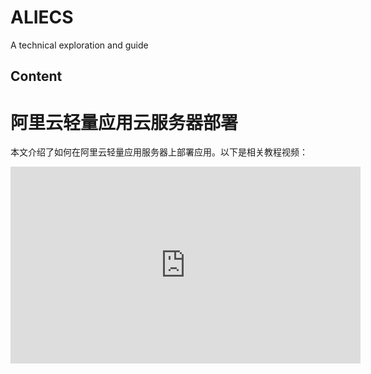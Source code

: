 # ALIECS

A technical exploration and guide

## Content

# 阿里云轻量应用云服务器部署

本文介绍了如何在阿里云轻量应用服务器上部署应用。以下是相关教程视频：

<div class="video-container">
    <iframe 
        width="560" 
        height="315" 
        src="https://www.youtube.com/embed/W5ljAuqxTP8?si=UgE7Gd6aaC2Tjj0H" 
        title="阿里云轻量应用服务器部署教程" 
        frameborder="0" 
        allow="accelerometer; autoplay; clipboard-write; encrypted-media; gyroscope; picture-in-picture; web-share" 
        referrerpolicy="strict-origin-when-cross-origin" 
        allowfullscreen>
    </iframe>
</div>
